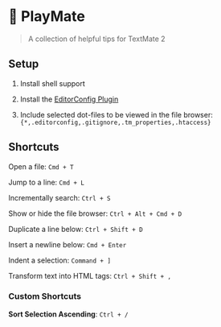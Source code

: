 # 🌸 PlayMate
> A collection of helpful tips for TextMate 2

## Setup

1. Install shell support

2. Install the [EditorConfig Plugin](https://github.com/Mr0grog/editorconfig-textmate)

3. Include selected dot-files to be viewed in the file browser: `{*,.editorconfig,.gitignore,.tm_properties,.htaccess}`

## Shortcuts

Open a file: `Cmd + T`

Jump to a line: `Cmd + L`

Incrementally search: `Ctrl + S`

Show or hide the file browser: `Ctrl + Alt + Cmd + D`

Duplicate a line below: `Ctrl + Shift + D`

Insert a newline below: `Cmd + Enter`

Indent a selection: `Command + ]`

Transform text into HTML tags: `Ctrl + Shift + ,`

### Custom Shortcuts

**Sort Selection Ascending**: `Ctrl + /`
